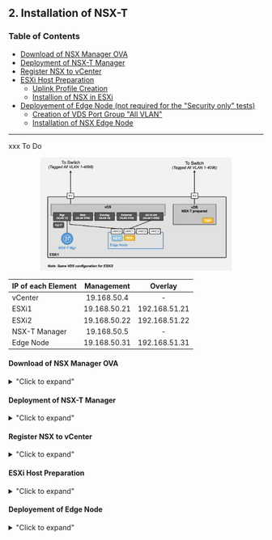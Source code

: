 
## 2. Installation of NSX-T

### Table of Contents  
- [Download of NSX Manager OVA](#Download-of-NSX-Manager-OVA)
- [Deployment of NSX-T Manager](#Deployment-of-NSX-T-Manager)
- [Register NSX to vCenter](#Register-NSX-to-vCenter)
- [ESXi Host Preparation](#ESXi-Host-Preparation)
  - [Uplink Profile Creation](#Uplink-Profile-Creation)
  - [Installion of NSX in ESXi](#Installion-of-NSX-in-ESXi)
- [Deployement of Edge Node (not required for the "Security only" tests)](#Deployement-of-Edge-Node)
  - [Creation of VDS Port Group "All VLAN"](#creation-of-vds-port-group-all-vlan)
  - [Installation of NSX Edge Node](#Installation-of-NSX-Edge-Node)

---


xxx To Do

<p align="center">
  <img width=75% height=75% src="/docs/assets/Graphics/2.1.Installation-Design.jpg">
</p>


| IP of each Element        | Management    | Overlay       |
|:--------------------------|:-------------:|:-------------:|
| vCenter                   | 19.168.50.4   | -             |
| ESXi1                     | 19.168.50.21  | 192.168.51.21 |
| ESXi2                     | 19.168.50.22  | 192.168.51.22 |
| NSX-T Manager             | 19.168.50.5   | -             |
| Edge Node                 | 19.168.50.31  | 192.168.51.31 |




#### Download of NSX Manager OVA
<details>
<summary>"Click to expand"</summary>
Download NSX-T 3.0 Manager for VMware ESXi OVA file [here](https://my.vmware.com/en/web/vmware/info/slug/networking_security/vmware_nsx_t_data_center/2_x)

xxx fix the link + add screenshot of VMware download.
</details>


#### Deployment of NSX-T Manager
<details>
<summary>"Click to expand"</summary>

From vCenter, deploy NSX-T Unified Appliance OVA.
xxx Add the screenshots


</details>


#### Register NSX to vCenter
<details>
<summary>"Click to expand"</summary>

From NSX-T Manager under "xxx - xxx", register vCenter.
xxx Add the screenshots

</details>


#### ESXi Host Preparation
<details>
<summary>"Click to expand"</summary>

##### Uplink Profile Creation

From NSX-T Manager under "xxx - xxx", create Uplink Profile for Transport Nodes (ESXi + Edge Node):
- VLAN information for Overlay traffic (= VLAN 12 in lab)
- Number of NIC for "VDS - NSX-T prepared" switch (= 1 NIC in lab)
xxx Add the screenshots


##### Installion of NSX in ESXi

From NSX-T Manager under "xxx - xxx", install NSX-T in the ESXi.
xxx Add the screenshots


</details>


#### Deployement of Edge Node
<details>
<summary>"Click to expand"</summary>

##### Creation of VDS Port Group "All VLAN"
From vCenter, create a Port Group "All VLAN" (= VLAN Tag 1-4096).
xxx Add the screenshots

##### Installation of NSX Edge Node
From NSX-T Manager, deploy 1 Edge Node + configure it.
xxx Add the screenshots

</details>


